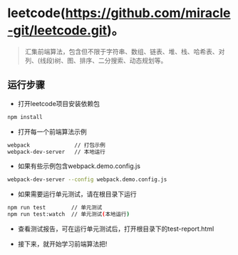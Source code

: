 # leetcode(https://github.com/miracle-git/leetcode.git)。
> 汇集前端算法，包含但不限于字符串、数组、链表、堆、栈、哈希表、对列、(线段)树、图、排序、二分搜索、动态规划等。

## 运行步骤
- 打开leetcode项目安装依赖包
```bash
npm install
```
- 打开每一个前端算法示例
```bash
webpack              // 打包示例
webpack-dev-server   // 本地运行
```
- 如果有些示例包含webpack.demo.config.js
```bash
webpack-dev-server --config webpack.demo.config.js
```
- 如果需要运行单元测试，请在根目录下运行
```bash
npm run test        // 单元测试
npm run test:watch  // 单元测试(本地运行)
```
- 查看测试报告，可在运行单元测试后，打开根目录下的test-report.html

- 接下来，就开始学习前端算法把!
